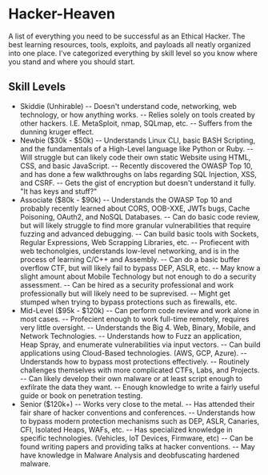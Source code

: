 # Hacker-Heaven
A list of everything you need to be successful as an Ethical Hacker.  The best learning resources, tools, exploits, and payloads all neatly organized into one place.  I've categorized everything by skill level so you know where you stand and where you should start.

## Skill Levels
- Skiddie (Unhirable)
-- Doesn't understand code, networking, web technology, or how anything works.
-- Relies solely on tools created by other hackers.  I.E. MetaSploit, nmap, SQLmap, etc.
-- Suffers from the dunning kruger effect.
- Newbie ($30k - $50k)
-- Understands Linux CLI, basic BASH Scripting, and the fundamentals of a High-Level language like Python or Ruby.
-- Will struggle but can likely code their own static Website using HTML, CSS, and basic JavaScript.
-- Recently discovered the OWASP Top 10, and has done a few walkthroughs on labs regarding SQL Injection, XSS, and CSRF.
-- Gets the gist of encryption but doesn't understand it fully.  "It has keys and stuff?"
- Associate ($80k - $90k)
-- Understands the OWASP Top 10 and probably recently learned about CORS, OOB-XXE, JWTs bugs, Cache Poisoning, OAuth2, and NoSQL Databases.
-- Can do basic code review, but will likely struggle to find more granular vulnerabilities that require fuzzing and advanced debugging.
-- Can build basic tools with Sockets, Regular Expressions, Web Scrapping Libraries, etc.
-- Profiecent with web techonolgies, understands low-level networking, and is in the process of learning C/C++ and Assembly.
-- Can do a basic buffer overflow CTF, but will likely fail to bypass DEP, ASLR, etc.
-- May know a slight amount about Mobile Technology but not enough to do a security assessment.
-- Can be hired as a security professional and work professionally but will likely need to be suprevised.
-- Might get stumped when trying to bypass protections such as firewalls, etc.
- Mid-Level ($95k - $120k)
-- Can perform code review and work alone in most cases.
-- Profecient enough to work full-time remotely, requires very little oversight.
-- Understands the Big 4.  Web, Binary, Mobile, and Network Technologies.
-- Understands how to Fuzz an application, Heap Spray, and enumerate vulnerabilities via input vectors.
-- Can build applications using Cloud-Based technologies. (AWS, GCP, Azure).
-- Understands how to bypass most protections effectively.
-- Routinely challenges themselves with more complicated CTFs, Labs, and Projects.
-- Can likely develop their own malware or at least script enough to exfilrate the data they want.
-- Enough knowledge to write a fairly useful guide or book on penetration testing.
- Senior ($120k+)
-- Works very close to the metal.
-- Has attended their fair share of hacker conventions and conferences.
-- Understands how to bypass modern protection mechanisms such as DEP, ASLR, Canaries, CFI, Isolated Heaps, WAFs, etc.
-- Has specialized knowledge in specific technologies. (Vehicles, IoT Devices, Firmware, etc)
-- Can be found writing papers and providing talks at hacker conventions.
-- May have knowledge in Malware Analysis and deobfuscating hardened malware.
